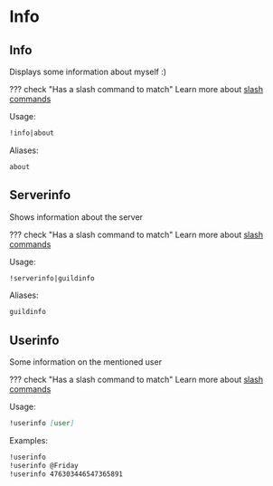 # Info



## Info

Displays some information about myself :)

??? check "Has a slash command to match"
	Learn more about [slash commands](/#slash-commands)

Usage:

```md
!info|about 
```

Aliases:

```md
about
```

## Serverinfo

Shows information about the server

??? check "Has a slash command to match"
	Learn more about [slash commands](/#slash-commands)

Usage:

```md
!serverinfo|guildinfo 
```

Aliases:

```md
guildinfo
```

## Userinfo

Some information on the mentioned user

??? check "Has a slash command to match"
	Learn more about [slash commands](/#slash-commands)

Usage:

```md
!userinfo [user]
```

Examples:

```md
!userinfo
!userinfo @Friday
!userinfo 476303446547365891
```
